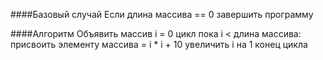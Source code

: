####Базовый случай
Если длина массива == 0
 завершить программу

####Алгоритм
Объявить массив
i = 0
цикл пока i < длина массива:
 присвоить элементу массива = i * i + 10
 увеличить i на 1
конец цикла
